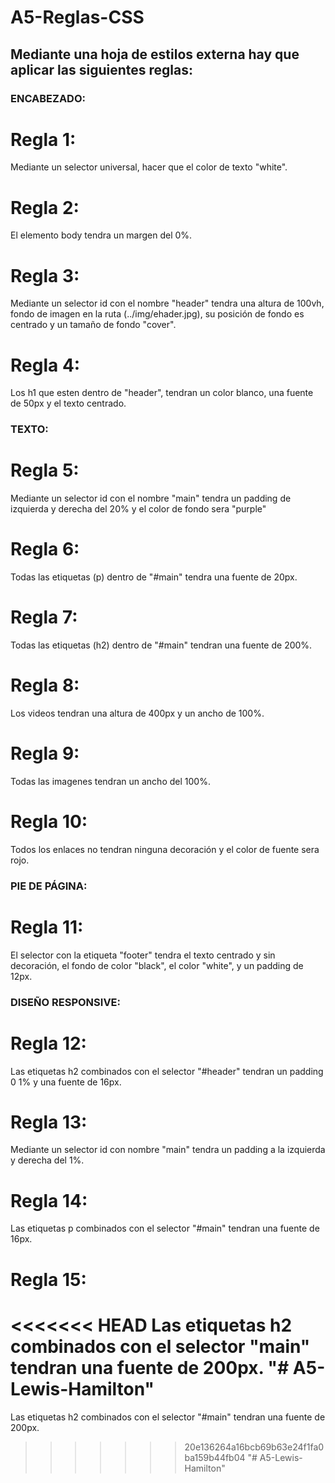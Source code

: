 # A5-Reglas-CSS
## Mediante una hoja de estilos externa hay que aplicar las siguientes reglas:
### ENCABEZADO:
# Regla 1:
Mediante un selector universal, hacer que  el color de texto "white".
# Regla 2:
El elemento body tendra un margen del 0%.
# Regla 3:
Mediante un selector id con el nombre "header" tendra una altura de 100vh, fondo de imagen en la ruta (../img/ehader.jpg), su posición de fondo es centrado y un tamaño de fondo "cover".
# Regla 4:
Los h1 que esten dentro de "header", tendran un color blanco, una fuente de 50px y el texto centrado.
### TEXTO:
# Regla 5:
Mediante un selector id con el nombre "main" tendra un padding de izquierda y derecha del 20% y el color de fondo sera "purple"
# Regla 6: 
Todas las etiquetas (p) dentro de "#main" tendra una fuente de 20px.
# Regla 7: 
Todas las etiquetas (h2) dentro de "#main" tendran una fuente de 200%.
# Regla 8:
Los videos tendran una altura de 400px y un ancho de 100%.
# Regla 9: 
Todas las imagenes tendran un ancho del 100%.
# Regla 10: 
Todos los enlaces no tendran ninguna decoración y el color de fuente sera rojo.
### PIE DE PÁGINA:
# Regla 11: 
El selector con la etiqueta "footer" tendra el texto centrado y sin decoración, el fondo de color "black", el color "white", y un padding de 12px.
### DISEÑO RESPONSIVE:
# Regla 12:
Las etiquetas h2 combinados con el selector "#header" tendran un padding 0 1% y una fuente de 16px.
# Regla 13:
Mediante un selector id con nombre "main" tendra un padding a la izquierda y derecha del 1%.
# Regla 14: 
Las etiquetas p combinados con el selector "#main" tendran una fuente de 16px.
# Regla 15: 
<<<<<<< HEAD
Las etiquetas h2 combinados con el selector "main" tendran una fuente de 200px.
"# A5-Lewis-Hamilton" 
=======
Las etiquetas h2 combinados con el selector "#main" tendran una fuente de 200px.
>>>>>>> 20e136264a16bcb69b63e24f1fa0ba159b44fb04
"# A5-Lewis-Hamilton" 
